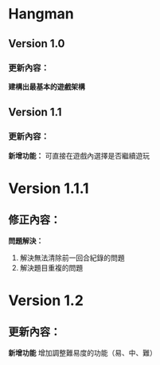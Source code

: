# Hangman
## **Version 1.0**
### **更新內容：**
**建構出最基本的遊戲架構**

## **Version 1.1**
### **更新內容：**
**新增功能：**
可直接在遊戲內選擇是否繼續遊玩

# **Version 1.1.1**
## **修正內容：**
**問題解決：**
1. 解決無法清除前一回合紀錄的問題
2. 解決題目重複的問題

# **Version 1.2**
## **更新內容：**
**新增功能**
增加調整難易度的功能（易、中、難）
